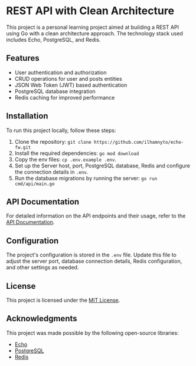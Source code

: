 # REST API with Clean Architecture

This project is a personal learning project aimed at building a REST API using Go with a clean architecture approach. The technology stack used includes Echo, PostgreSQL, and Redis.

## Features

- User authentication and authorization
- CRUD operations for user and posts entities
- JSON Web Token (JWT) based authentication
- PostgreSQL database integration
- Redis caching for improved performance

## Installation

To run this project locally, follow these steps:

1. Clone the repository: `git clone https://github.com/ilhamnyto/echo-fw.git`
2. Install the required dependencies: `go mod download`
3. Copy the env files: `cp .env.example .env`.
4. Set up the Server host, port, PostgreSQL database, Redis and configure the connection details in `.env`.
5. Run the database migrations by running the server: `go run cmd/api/main.go`

## API Documentation

For detailed information on the API endpoints and their usage, refer to the [API Documentation](https://documenter.getpostman.com/view/13820554/2s93eZzBrj).

## Configuration

The project's configuration is stored in the `.env` file. Update this file to adjust the server port, database connection details, Redis configuration, and other settings as needed.


## License

This project is licensed under the [MIT License](./LICENSE).

## Acknowledgments

This project was made possible by the following open-source libraries:

- [Echo](https://github.com/labstack/echo)
- [PostgreSQL](https://www.postgresql.org)
- [Redis](https://redis.io)

